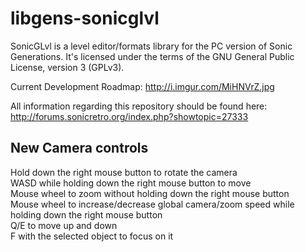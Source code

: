 # libgens-sonicglvl

SonicGLvl is a level editor/formats library for the PC version of Sonic Generations. It's licensed under the terms 
of the GNU General Public License, version 3 (GPLv3).

Current Development Roadmap: http://i.imgur.com/MiHNVrZ.jpg

All information regarding this repository should be found here: http://forums.sonicretro.org/index.php?showtopic=27333

## New Camera controls
Hold down the right mouse button to rotate the camera<br/>
WASD while holding down the right mouse button to move<br/>
Mouse wheel to zoom without holding down the right mouse button<br/>
Mouse wheel to increase/decrease global camera/zoom speed while holding down the right mouse button<br/>
Q/E to move up and down<br/>
F with the selected object to focus on it<br/>
